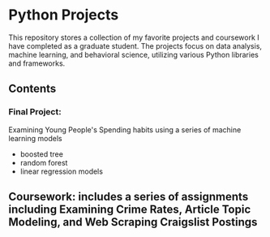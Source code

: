 # Python Projects

This repository stores a collection of my favorite projects and coursework I have completed as a graduate student. 
The projects focus on data analysis, machine learning, and behavioral science, utilizing various Python libraries and frameworks.

## Contents

### Final Project: 
Examining Young People's Spending habits using a series of machine learning models 
- boosted tree
- random forest
- linear regression models

## Coursework: includes a series of assignments including Examining Crime Rates, Article Topic Modeling, and Web Scraping Craigslist Postings
